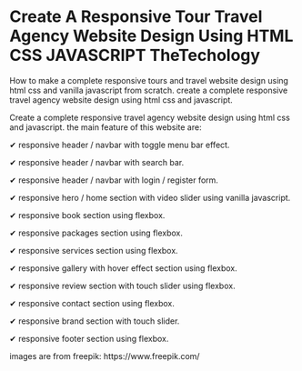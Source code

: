 # Create A Responsive Tour Travel Agency Website Design Using HTML CSS JAVASCRIPT TheTechology
How to make a complete responsive tours and travel website design using html css and vanilla javascript from scratch.
create a complete responsive travel agency website design using html css and javascript.

<p>Create a complete responsive travel agency website design using html css and javascript. the main feature of this website are:</p>
<p>✔ responsive header / navbar with toggle menu bar effect.</p>
<p>✔ responsive header / navbar with search bar.</p>
<p>✔ responsive header / navbar with login / register form.</p>
<p>✔ responsive hero / home section with video slider using vanilla javascript.</p>
<p>✔ responsive book section using flexbox.</p>
<p>✔ responsive packages section using flexbox.</p>
<p>✔ responsive services section using flexbox.</p>
<p>✔ responsive gallery with hover effect section using flexbox.</p>
<p>✔ responsive review section with touch slider using flexbox.</p>
<p>✔ responsive contact section using flexbox.</p>
<p>✔ responsive brand section with touch slider.</p>
<p>✔ responsive footer section using flexbox.</p>
images are from freepik:
https://www.freepik.com/
